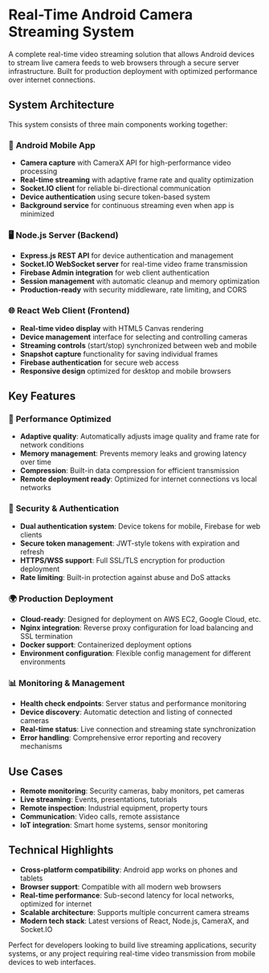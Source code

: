 # Real-Time Android Camera Streaming System

A complete real-time video streaming solution that allows Android devices to stream live camera feeds to web browsers through a secure server infrastructure. Built for production deployment with optimized performance over internet connections.

## System Architecture

This system consists of three main components working together:

### 📱 **Android Mobile App**
- **Camera capture** with CameraX API for high-performance video processing
- **Real-time streaming** with adaptive frame rate and quality optimization
- **Socket.IO client** for reliable bi-directional communication
- **Device authentication** using secure token-based system
- **Background service** for continuous streaming even when app is minimized

### 🖥️ **Node.js Server (Backend)**
- **Express.js REST API** for device authentication and management
- **Socket.IO WebSocket server** for real-time video frame transmission
- **Firebase Admin integration** for web client authentication
- **Session management** with automatic cleanup and memory optimization
- **Production-ready** with security middleware, rate limiting, and CORS

### 🌐 **React Web Client (Frontend)**
- **Real-time video display** with HTML5 Canvas rendering
- **Device management** interface for selecting and controlling cameras
- **Streaming controls** (start/stop) synchronized between web and mobile
- **Snapshot capture** functionality for saving individual frames
- **Firebase authentication** for secure web access
- **Responsive design** optimized for desktop and mobile browsers

## Key Features

### 🚀 **Performance Optimized**
- **Adaptive quality**: Automatically adjusts image quality and frame rate for network conditions
- **Memory management**: Prevents memory leaks and growing latency over time
- **Compression**: Built-in data compression for efficient transmission
- **Remote deployment ready**: Optimized for internet connections vs local networks

### 🔐 **Security & Authentication**
- **Dual authentication system**: Device tokens for mobile, Firebase for web clients
- **Secure token management**: JWT-style tokens with expiration and refresh
- **HTTPS/WSS support**: Full SSL/TLS encryption for production deployment
- **Rate limiting**: Built-in protection against abuse and DoS attacks

### 🌍 **Production Deployment**
- **Cloud-ready**: Designed for deployment on AWS EC2, Google Cloud, etc.
- **Nginx integration**: Reverse proxy configuration for load balancing and SSL termination
- **Docker support**: Containerized deployment options
- **Environment configuration**: Flexible config management for different environments

### 📊 **Monitoring & Management**
- **Health check endpoints**: Server status and performance monitoring
- **Device discovery**: Automatic detection and listing of connected cameras
- **Real-time status**: Live connection and streaming state synchronization
- **Error handling**: Comprehensive error reporting and recovery mechanisms

## Use Cases

- **Remote monitoring**: Security cameras, baby monitors, pet cameras
- **Live streaming**: Events, presentations, tutorials
- **Remote inspection**: Industrial equipment, property tours
- **Communication**: Video calls, remote assistance
- **IoT integration**: Smart home systems, sensor monitoring

## Technical Highlights

- **Cross-platform compatibility**: Android app works on phones and tablets
- **Browser support**: Compatible with all modern web browsers
- **Real-time performance**: Sub-second latency for local networks, optimized for internet
- **Scalable architecture**: Supports multiple concurrent camera streams
- **Modern tech stack**: Latest versions of React, Node.js, CameraX, and Socket.IO

Perfect for developers looking to build live streaming applications, security systems, or any project requiring real-time video transmission from mobile devices to web interfaces.
